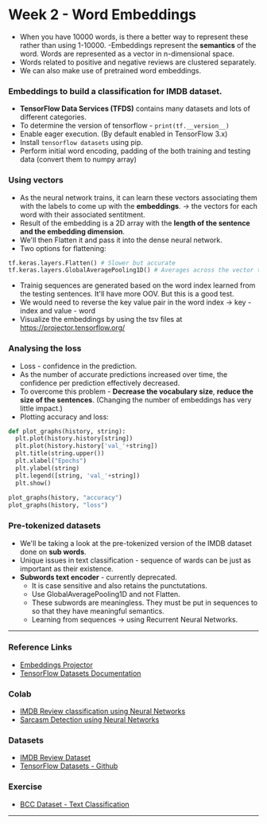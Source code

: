 # Week 2 - Word Embeddings

- When you have 10000 words, is there a better way to represent these rather than using 1-10000.
-Embeddings represent the **semantics** of the word. Words are represented as a vector in n-dimensional space.
- Words related to positive and negative reviews are clustered separately.
- We can also make use of pretrained word embeddings.

### Embeddings to build a classification for IMDB dataset.
- **TensorFlow Data Services (TFDS)** contains many datasets and lots of different categories.
- To determine the version of tensorflow - `print(tf.__version__)`
- Enable eager execution. (By default enabled in TensorFlow 3.x)
- Install `tensorflow datasets` using pip.
- Perform initial word encoding, padding of the both training and testing data (convert them to numpy array)

### Using vectors
- As the neural network trains, it can learn these vectors associating them with the labels to come up with the **embeddings**. ->  the vectors for each word with their associated sentitment.
- Result of the embedding is a 2D array with the **length of the sentence and the embedding dimension**.
- We'll then Flatten it and pass it into the dense neural network.
- Two options for flattening:
```py
tf.keras.layers.Flatten() # Slower but accurate
tf.keras.layers.GlobalAveragePooling1D() # Averages across the vector to flatten it out. Simpler model and hence faster
```
- Trainig sequences are generated based on the word index learned from the testing sentences. It'll have more OOV. But this is a good test.
- We would need to reverse the key value pair in the word index -> key - index and value - word
- Visualize the embeddings by using the tsv files at https://projector.tensorflow.org/

### Analysing the loss
- Loss - confidence in the prediction.
- As the number of accurate predictions increased over time, the confidence per prediction effectively decreased.
- To overcome this problem - **Decrease the vocabulary size**, **reduce the size of the sentences**. (Changing the number of embeddings has very little impact.)
- Plotting accuracy and loss:
```py
def plot_graphs(history, string):
  plt.plot(history.history[string])
  plt.plot(history.history['val_'+string])
  plt.title(string.upper())
  plt.xlabel("Epochs")
  plt.ylabel(string)
  plt.legend([string, 'val_'+string])
  plt.show()
  
plot_graphs(history, "accuracy")
plot_graphs(history, "loss")
```
### Pre-tokenized datasets
- We'll be taking a look at the pre-tokenized version of the IMDB dataset done on **sub words**.
- Unique issues in text classification - sequence of wards can be just as important as their existence.
- **Subwords text encoder** - currently deprecated.
    - It is case sensitive and also retains the punctutations.
    - Use GlobalAveragePooling1D and not Flatten.
    - These subwords are meaningless. They must be put in sequences to so that they have meaningful semantics. 
    - Learning from sequences -> using Recurrent Neural Networks.

---

### Reference Links
- [Embeddings Projector](https://projector.tensorflow.org/)
- [TensorFlow Datasets Documentation](https://www.tensorflow.org/datasets/catalog/overview)

### Colab
- [IMDB Review classification using Neural Networks](https://colab.research.google.com/github/lmoroney/dlaicourse/blob/master/TensorFlow%20In%20Practice/Course%203%20-%20NLP/Course%203%20-%20Week%202%20-%20Lesson%201.ipynb)
- [Sarcasm Detection using Neural Networks](https://colab.research.google.com/github/lmoroney/dlaicourse/blob/master/TensorFlow%20In%20Practice/Course%203%20-%20NLP/Course%203%20-%20Week%202%20-%20Lesson%202.ipynb)

### Datasets
- [IMDB Review Dataset](http://ai.stanford.edu/~amaas/data/sentiment/)
- [TensorFlow Datasets - Github](https://github.com/tensorflow/datasets/tree/master/docs/catalog)

### Exercise
- [BCC Dataset - Text Classification](BCC_Dataset_Text_Classification.ipynb)

---
